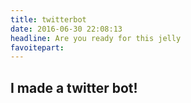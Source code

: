 ```yaml
---
title: twitterbot
date: 2016-06-30 22:08:13
headline: Are you ready for this jelly
favoitepart:
---
```


## I made a twitter bot!